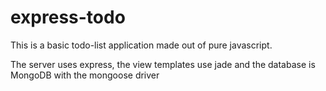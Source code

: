 express-todo
============

This is a basic todo-list application made out of pure javascript.

The server uses express, the view templates use jade and the database is MongoDB with the mongoose driver